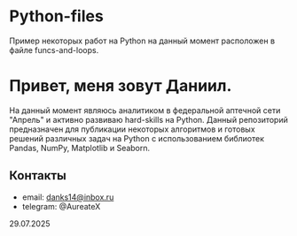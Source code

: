 # Python-files
Пример некоторых работ на Python на данный момент расположен в файле funcs-and-loops.

# Привет, меня зовут Даниил.
На данный момент являюсь аналитиком в федеральной аптечной сети "Апрель" и активно развиваю hard-skills на Python.
Данный репозиторий предназначен для публикации некоторых алгоритмов и готовых решений различных задач на Python с использованием библиотек Pandas, NumPy, Matplotlib и Seaborn.                         

## Контакты
- email: danks14@inbox.ru
- telegram: @AureateX

29.07.2025
